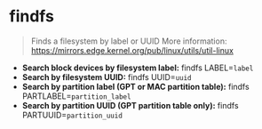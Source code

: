 # findfs
> Finds a filesystem by label or UUID
> More information: <https://mirrors.edge.kernel.org/pub/linux/utils/util-linux>
- **Search block devices by filesystem label:**
findfs LABEL=`label`
- **Search by filesystem UUID:**
findfs UUID=`uuid`
- **Search by partition label (GPT or MAC partition table):**
findfs PARTLABEL=`partition_label`
- **Search by partition UUID (GPT partition table only):**
findfs PARTUUID=`partition_uuid`
